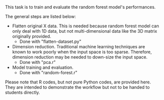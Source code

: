 This task is to train and evaluate the random forest model's performances.

The general steps are listed below:
- Flatten original X data. This is needed because random forest model can only deal with 1D data, but not multi-dimensional data like the 3D matrix originally provided.
    - Done with "flatten-dataset.py"
- Dimension reduction. Traditional machine learning techniques are known to work poorly when the input space is too sparse. Therefore, dimension reduction may be needed to down-size the input space.
    - Done with "pca.r"
- Model training and evaluation.
    - Done with "random-forest.r"

Please note that R codes, but not pure Python codes, are provided here. They are intended to demonstrate the workflow but not to be handed to students directly.